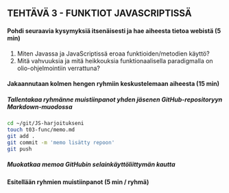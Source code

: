 ## TEHTÄVÄ 3 - FUNKTIOT JAVASCRIPTISSÄ


#### Pohdi seuraavia kysymyksiä itsenäisesti ja hae aiheesta tietoa webistä (5 min)

1. Miten Javassa ja JavaScriptissä eroaa funktioiden/metodien käyttö?
2. Mitä vahvuuksia ja mitä heikkouksia funktionaalisella paradigmalla on olio-ohjelmointiin verrattuna?

#### Jakaannutaan kolmen hengen ryhmiin keskustelemaan aiheesta (15 min)

##### Tallentakaa ryhmänne muistiinpanot yhden jäsenen GitHub-repositoryyn Markdown-muodossa

```sh
cd ~/git/JS-harjoitukseni
touch t03-func/memo.md
git add .
git commit -m 'memo lisätty repoon'
git push
```

##### Muokatkaa memoa GitHubin selainkäyttöliittymän kautta

#### Esitellään ryhmien muistiinpanot (5 min / ryhmä)
